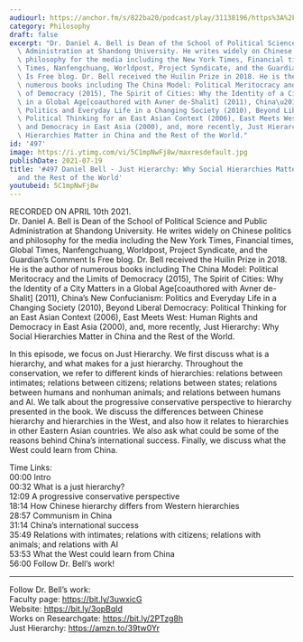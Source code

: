 ```yaml
---
audiourl: https://anchor.fm/s/822ba20/podcast/play/31138196/https%3A%2F%2Fd3ctxlq1ktw2nl.cloudfront.net%2Fstaging%2F2021-3-10%2Fb2bf04d0-df32-c717-87b8-9e7e5ad1694b.m4a
category: Philosophy
draft: false
excerpt: "Dr. Daniel A. Bell is Dean of the School of Political Science and Public\
  \ Administration at Shandong University. He writes widely on Chinese politics and\
  \ philosophy for the media including the New York Times, Financial times, Global\
  \ Times, Nanfengchuang, Worldpost, Project Syndicate, and the Guardian\u2019s Comment\
  \ Is Free blog. Dr. Bell received the Huilin Prize in 2018. He is the author of\
  \ numerous books including The China Model: Political Meritocracy and the Limits\
  \ of Democracy (2015), The Spirit of Cities: Why the Identity of a City Matters\
  \ in a Global Age[coauthored with Avner de-Shalit] (2011), China\u2019s New Confucianism:\
  \ Politics and Everyday Life in a Changing Society (2010), Beyond Liberal Democracy:\
  \ Political Thinking for an East Asian Context (2006), East Meets West: Human Rights\
  \ and Democracy in East Asia (2000), and, more recently, Just Hierarchy: Why Social\
  \ Hierarchies Matter in China and the Rest of the World."
id: '497'
image: https://i.ytimg.com/vi/5C1mpNwFj8w/maxresdefault.jpg
publishDate: 2021-07-19
title: '#497 Daniel Bell - Just Hierarchy: Why Social Hierarchies Matter in China
  and the Rest of the World'
youtubeid: 5C1mpNwFj8w
---
```

<div class="timelinks">

RECORDED ON APRIL 10th 2021.  
Dr. Daniel A. Bell is Dean of the School of Political Science and Public Administration at Shandong University. He writes widely on Chinese politics and philosophy for the media including the New York Times, Financial times, Global Times, Nanfengchuang, Worldpost, Project Syndicate, and the Guardian’s Comment Is Free blog. Dr. Bell received the Huilin Prize in 2018. He is the author of numerous books including The China Model: Political Meritocracy and the Limits of Democracy (2015), The Spirit of Cities: Why the Identity of a City Matters in a Global Age[coauthored with Avner de-Shalit] (2011), China’s New Confucianism: Politics and Everyday Life in a Changing Society (2010), Beyond Liberal Democracy: Political Thinking for an East Asian Context (2006), East Meets West: Human Rights and Democracy in East Asia (2000), and, more recently, Just Hierarchy: Why Social Hierarchies Matter in China and the Rest of the World.

In this episode, we focus on Just Hierarchy. We first discuss what is a hierarchy, and what makes for a just hierarchy. Throughout the conservation, we refer to different kinds of hierarchies: relations between intimates; relations between citizens; relations between states; relations between humans and nonhuman animals; and relations between humans and AI. We talk about the progressive conservative perspective to hierarchy presented in the book. We discuss the differences between Chinese hierarchy and hierarchies in the West, and also how it relates to hierarchies in other Eastern Asian countries. We also ask what could be some of the reasons behind China’s international success. Finally, we discuss what the West could learn from China.

Time Links:  
<time>00:00</time> Intro  
<time>00:32</time> What is a just hierarchy?  
<time>12:09</time> A progressive conservative perspective  
<time>18:14</time> How Chinese hierarchy differs from Western hierarchies  
<time>28:57</time> Communism in China  
<time>31:14</time> China’s international success  
<time>35:49</time> Relations with intimates; relations with citizens; relations with animals; and relations with AI  
<time>53:53</time> What the West could learn from China  
<time>56:00</time> Follow Dr. Bell’s work!

---

Follow Dr. Bell’s work:  
Faculty page: https://bit.ly/3uwxicG  
Website: https://bit.ly/3opBqId  
Works on Researchgate: https://bit.ly/2PTzg8h  
Just Hierarchy: https://amzn.to/39tw0Yr
</div>

